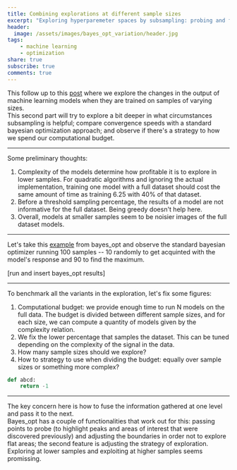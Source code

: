 ```yaml
---
title: Combining explorations at different sample sizes  
excerpt: "Exploring hyperparemeter spaces by subsampling: probing and fusion of explorations"
header:
  image: /assets/images/bayes_opt_variation/header.jpg  
tags:
    - machine learning 
    - optimization
share: true
subscribe: true
comments: true
--- 
```



This follow up to this [post](https://www.testingbranch.com/parameter_optimization_subsampling/) where we explore the changes in the output of machine learning models when they are trained on samples of varying sizes.   
This second part will try to explore a bit deeper in what circumstances subsampling is helpful; compare convergence speeds with a standard bayesian optimization approach; and observe if there's a strategy to how we spend our computational budget.  

---

Some preliminary thoughts:  
1. Complexity of the models determine how profitable it is to explore in lower samples. For quadratic algorithms and ignoring the actual implementation, training one model with a full dataset should cost the same amount of time as training 6.25 with 40% of that dataset.   
2. Before a threshold sampling percentage, the results of a model are not informative for the full dataset. Being greedy doesn't help here.  
3. Overall, models at smaller samples seem to be noisier images of the full dataset models.

---

Let's take this [example](https://github.com/fmfn/BayesianOptimization/blob/master/examples/sklearn_example.py) from bayes_opt and observe the standard bayesian optimizer running 100 samples -- 10 randomly to get acquinted with the model's response and 90 to find the maximum.  

[run and insert bayes_opt results]

---

To benchmark all the variants in the exploration, let's fix some figures:  
1. Computational budget: we provide enough time to run N models on the full data. The budget is divided between different sample sizes, and for each size, we can compute a quantity of models given by the complexity relation.  
2. We fix the lower percentage that samples the dataset. This can be tuned depending on the complexity of the signal in the data.
3. How many sample sizes should we explore?
4. How to strategy to use when dividing the budget: equally over sample sizes or something more complex?
 
```python
def abcd: 
    return -1 
```

---

The key concern here is how to fuse the information gathered at one level and pass it to the next.  
Bayes_opt has a couple of functionalities that work out for this: passing points to probe (to highlight peaks and areas of interest that were discovered previously) and adjusting the boundaries in order not to explore flat areas; the second feature is adjusting the strategy of exploration. Exploring at lower samples and exploiting at higher samples seems promissing.   





